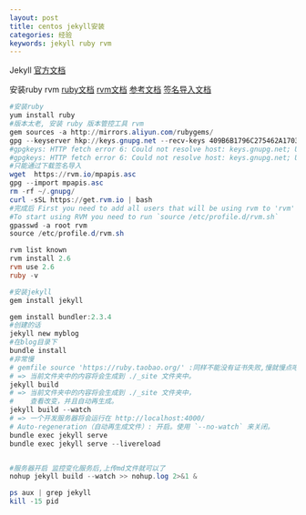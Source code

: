 ```yaml
---
layout: post
title: centos jekyll安装
categories: 经验
keywords: jekyll ruby rvm
---
```


Jekyll
[官方文档](http://jekyllcn.com/docs/installation/)

安装ruby rvm
[ruby文档](http://www.ruby-lang.org/en/downloads/)   [rvm文档](http://rvm.io/)   [参考文档](https://www.cnblogs.com/wxzhe/p/10751449.html)   [签名导入文档](https://stackoverflow.com/questions/29218225/key-issue-with-installing-rvm-ruby-version-manager)

```powershell
#安装ruby
yum install ruby
#版本太老, 安装 ruby 版本管控工具 rvm
gem sources -a http://mirrors.aliyun.com/rubygems/
gpg --keyserver hkp://keys.gnupg.net --recv-keys 409B6B1796C275462A1703113804BB82D39DC0E3 7D2BAF1CF37B13E2069D6956105BD0E739499BDB
#gpgkeys: HTTP fetch error 6: Could not resolve host: keys.gnupg.net; Unknown error
#gpgkeys: HTTP fetch error 6: Could not resolve host: keys.gnupg.net; Unknown error
#只能通过下载签名导入
wget  https://rvm.io/mpapis.asc
gpg --import mpapis.asc
rm -rf ~/.gnupg/
curl -sSL https://get.rvm.io | bash 
#完成后 First you need to add all users that will be using rvm to 'rvm' group,
#To start using RVM you need to run `source /etc/profile.d/rvm.sh`
gpasswd -a root rvm
source /etc/profile.d/rvm.sh

rvm list known
rvm install 2.6
rvm use 2.6
ruby -v
```

```powershell
#安装jekyll
gem install jekyll

gem install bundler:2.3.4
#创建的话
jekyll new myblog
#在blog目录下
bundle install
#非常慢
# gemfile source 'https://ruby.taobao.org/' :同样不能没有证书失败,慢就慢点吧
# => 当前文件夹中的内容将会生成到 ./_site 文件夹中。
jekyll build
# => 当前文件夹中的内容将会生成到 ./_site 文件夹中，
#    查看改变，并且自动再生成。
jekyll build --watch
# => 一个开发服务器将会运行在 http://localhost:4000/
# Auto-regeneration（自动再生成文件）: 开启。使用 `--no-watch` 来关闭。
bundle exec jekyll serve 
bundle exec jekyll serve --livereload


#服务器开启 监控变化服务后,上传md文件就可以了
nohup jekyll build --watch >> nohup.log 2>&1 &

ps aux | grep jekyll
kill -15 pid
```
